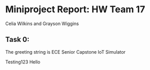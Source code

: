 # Miniproject Report: HW Team 17
Celia Wilkins and Grayson Wiggins

## Task 0: 
The greeting string is ECE Senior Capstone IoT Simulator


Testing123
Hello